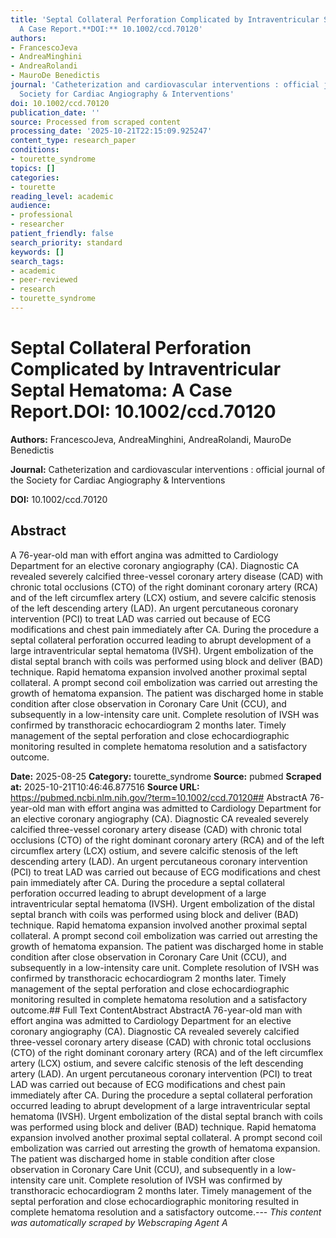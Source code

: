 ```yaml
---
title: 'Septal Collateral Perforation Complicated by Intraventricular Septal Hematoma:
  A Case Report.**DOI:** 10.1002/ccd.70120'
authors:
- FrancescoJeva
- AndreaMinghini
- AndreaRolandi
- MauroDe Benedictis
journal: 'Catheterization and cardiovascular interventions : official journal of the
  Society for Cardiac Angiography & Interventions'
doi: 10.1002/ccd.70120
publication_date: ''
source: Processed from scraped content
processing_date: '2025-10-21T22:15:09.925247'
content_type: research_paper
conditions:
- tourette_syndrome
topics: []
categories:
- tourette
reading_level: academic
audience:
- professional
- researcher
patient_friendly: false
search_priority: standard
keywords: []
search_tags:
- academic
- peer-reviewed
- research
- tourette_syndrome
---
```


# Septal Collateral Perforation Complicated by Intraventricular Septal Hematoma: A Case Report.**DOI:** 10.1002/ccd.70120

**Authors:** FrancescoJeva, AndreaMinghini, AndreaRolandi, MauroDe Benedictis

**Journal:** Catheterization and cardiovascular interventions : official journal of the Society for Cardiac Angiography & Interventions

**DOI:** 10.1002/ccd.70120

## Abstract

A 76-year-old man with effort angina was admitted to Cardiology Department for an elective coronary angiography (CA). Diagnostic CA revealed severely calcified three-vessel coronary artery disease (CAD) with chronic total occlusions (CTO) of the right dominant coronary artery (RCA) and of the left circumflex artery (LCX) ostium, and severe calcific stenosis of the left descending artery (LAD). An urgent percutaneous coronary intervention (PCI) to treat LAD was carried out because of ECG modifications and chest pain immediately after CA. During the procedure a septal collateral perforation occurred leading to abrupt development of a large intraventricular septal hematoma (IVSH). Urgent embolization of the distal septal branch with coils was performed using block and deliver (BAD) technique. Rapid hematoma expansion involved another proximal septal collateral. A prompt second coil embolization was carried out arresting the growth of hematoma expansion. The patient was discharged home in stable condition after close observation in Coronary Care Unit (CCU), and subsequently in a low-intensity care unit. Complete resolution of IVSH was confirmed by transthoracic echocardiogram 2 months later. Timely management of the septal perforation and close echocardiographic monitoring resulted in complete hematoma resolution and a satisfactory outcome.

**Date:** 2025-08-25
**Category:** tourette_syndrome
**Source:** pubmed
**Scraped at:** 2025-10-21T10:46:46.877516
**Source URL:** https://pubmed.ncbi.nlm.nih.gov/?term=10.1002/ccd.70120## AbstractA 76-year-old man with effort angina was admitted to Cardiology Department for an elective coronary angiography (CA). Diagnostic CA revealed severely calcified three-vessel coronary artery disease (CAD) with chronic total occlusions (CTO) of the right dominant coronary artery (RCA) and of the left circumflex artery (LCX) ostium, and severe calcific stenosis of the left descending artery (LAD). An urgent percutaneous coronary intervention (PCI) to treat LAD was carried out because of ECG modifications and chest pain immediately after CA. During the procedure a septal collateral perforation occurred leading to abrupt development of a large intraventricular septal hematoma (IVSH). Urgent embolization of the distal septal branch with coils was performed using block and deliver (BAD) technique. Rapid hematoma expansion involved another proximal septal collateral. A prompt second coil embolization was carried out arresting the growth of hematoma expansion. The patient was discharged home in stable condition after close observation in Coronary Care Unit (CCU), and subsequently in a low-intensity care unit. Complete resolution of IVSH was confirmed by transthoracic echocardiogram 2 months later. Timely management of the septal perforation and close echocardiographic monitoring resulted in complete hematoma resolution and a satisfactory outcome.## Full Text ContentAbstract AbstractA 76-year-old man with effort angina was admitted to Cardiology Department for an elective coronary angiography (CA). Diagnostic CA revealed severely calcified three-vessel coronary artery disease (CAD) with chronic total occlusions (CTO) of the right dominant coronary artery (RCA) and of the left circumflex artery (LCX) ostium, and severe calcific stenosis of the left descending artery (LAD). An urgent percutaneous coronary intervention (PCI) to treat LAD was carried out because of ECG modifications and chest pain immediately after CA. During the procedure a septal collateral perforation occurred leading to abrupt development of a large intraventricular septal hematoma (IVSH). Urgent embolization of the distal septal branch with coils was performed using block and deliver (BAD) technique. Rapid hematoma expansion involved another proximal septal collateral. A prompt second coil embolization was carried out arresting the growth of hematoma expansion. The patient was discharged home in stable condition after close observation in Coronary Care Unit (CCU), and subsequently in a low-intensity care unit. Complete resolution of IVSH was confirmed by transthoracic echocardiogram 2 months later. Timely management of the septal perforation and close echocardiographic monitoring resulted in complete hematoma resolution and a satisfactory outcome.---
*This content was automatically scraped by Webscraping Agent A*